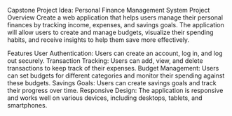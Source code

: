 
Capstone Project Idea: Personal Finance Management System
Project Overview
Create a web application that helps users manage their personal finances by tracking income, expenses, and savings goals. The application will allow users to create and manage budgets, visualize their spending habits, and receive insights to help them save more effectively.

Features
User Authentication: Users can create an account, log in, and log out securely.
Transaction Tracking: Users can add, view, and delete transactions to keep track of their expenses.
Budget Management: Users can set budgets for different categories and monitor their spending against these budgets.
Savings Goals: Users can create savings goals and track their progress over time.
Responsive Design: The application is responsive and works well on various devices, including desktops, tablets, and smartphones.
